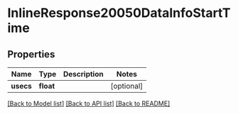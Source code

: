 # InlineResponse20050DataInfoStartTime

## Properties
Name | Type | Description | Notes
------------ | ------------- | ------------- | -------------
**usecs** | **float** |  | [optional] 

[[Back to Model list]](../README.md#documentation-for-models) [[Back to API list]](../README.md#documentation-for-api-endpoints) [[Back to README]](../README.md)

